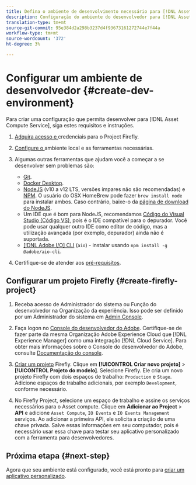 ```yaml
---
title: Defina o ambiente de desenvolvimento necessário para [!DNL Asset Compute Service]
description: Configuração do ambiente do desenvolvedor para [!DNL Asset Compute Service] para criar e testar o código personalizado do start.
translation-type: tm+mt
source-git-commit: 95e384d2a298b3237d4f93673161272744e7f44a
workflow-type: tm+mt
source-wordcount: '372'
ht-degree: 3%

---
```



# Configurar um ambiente de desenvolvedor {#create-dev-environment}

Para criar uma configuração que permita desenvolver para [!DNL Asset Compute Service], siga estes requisitos e instruções.

1. [Adquira acesso e ](https://github.com/AdobeDocs/project-firefly/blob/master/getting_started/setup.md#acquire-access-and-credentials) credenciais para o Project Firefly.

1. [Configure o ](https://github.com/AdobeDocs/project-firefly/blob/master/getting_started/setup.md#local-environment-set-up) ambiente local e as ferramentas necessárias.

1. Algumas outras ferramentas que ajudam você a começar a se desenvolver sem problemas são:

   * [Git](https://git-scm.com/).
   * [Docker Desktop](https://www.docker.com/get-started).
   * [NodeJS](https://nodejs.org) (v10 a v12 LTS, versões ímpares não são recomendadas) e  [NPM](https://www.npmjs.com). O usuário do OSX HomeBrew pode fazer `brew install node` para instalar ambos. Caso contrário, baixe-o da [página de download do NodeJS](https://nodejs.org/en/).
   * Um IDE que é bom para NodeJS, recomendamos [Código do Visual Studio (Código VS)](https://code.visualstudio.com), pois é o IDE compatível para o depurador. Você pode usar qualquer outro IDE como editor de código, mas a utilização avançada (por exemplo, depurador) ainda não é suportada.
   * [[!DNL Adobe I/O] CLI](https://github.com/adobe/aio-cli) (`aio`) - instalar usando  `npm install -g @adobe/aio-cli`.

1. Certifique-se de atender aos [pré-requisitos](/help/understand-extensibility.md#prerequisites-and-provisioning).

## Configurar um projeto Firefly {#create-firefly-project}

1. Receba acesso de Administrador do sistema ou Função do desenvolvedor na Organização da experiência. Isso pode ser definido por um Administrador do sistema em [Admin Console](https://adminconsole.adobe.com/overview).

1. Faça logon no [Console do desenvolvedor do Adobe](https://console.adobe.io/). Certifique-se de fazer parte da mesma Organização Adobe Experience Cloud que [!DNL Experience Manager] como uma integração [!DNL Cloud Service]. Para obter mais informações sobre o Console do desenvolvedor do Adobe, consulte [Documentação do console](https://www.adobe.io/apis/experienceplatform/console/docs.html).

1. [Criar um projeto](https://www.adobe.io/apis/experienceplatform/project-firefly/docs.html#!AdobeDocs/project-firefly/master/getting_started/first_app.md) Firefly. Clique em **[!UICONTROL Criar novo projeto]** > **[!UICONTROL Projeto do modelo]**. Selecione Firefly. Ele cria um novo projeto Firefly com dois espaços de trabalho: `Production` e `Stage`. Adicione espaços de trabalho adicionais, por exemplo `Development`, conforme necessário.

1. No Firefly Project, selecione um espaço de trabalho e assine os serviços necessários para o Asset compute. Clique em **Adicionar ao Project** > **API** e adicione `Asset Compute`, `IO Events` e `IO Events Management` serviços. Ao adicionar a primeira API, ele solicita a criação de uma chave privada. Salve essas informações em seu computador, pois é necessário usar essa chave para testar seu aplicativo personalizado com a ferramenta para desenvolvedores.

## Próxima etapa {#next-step}

Agora que seu ambiente está configurado, você está pronto para [criar um aplicativo personalizado](develop-custom-application.md).

<!-- TBD items for later:
 
* Any steps in the beginning that lead to gotchas later should be called out for caution? For example,
  * don't change some defaults initially
  * know risks when deviating from standard path
  * naming conventions to follow
  * Retrieve and format credentials (YAML file details)
-->
